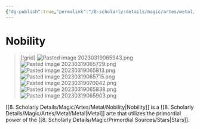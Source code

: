 ```yaml
---
{"dg-publish":true,"permalink":"/8-scholarly-details/magic/artes/metal/nobility/","noteIcon":""}
---
```


# Nobility

>[!grid]
>![Pasted image 20230319065943.png](/img/user/x.%20Assets/Attachments/Pasted%20image%2020230319065943.png)
>![Pasted image 20230319065729.png](/img/user/x.%20Assets/Attachments/Pasted%20image%2020230319065729.png)
>![Pasted image 20230319065813.png](/img/user/x.%20Assets/Attachments/Pasted%20image%2020230319065813.png)
![Pasted image 20230319065715.png](/img/user/x.%20Assets/Attachments/Pasted%20image%2020230319065715.png)
![Pasted image 20230319070042.png](/img/user/x.%20Assets/Attachments/Pasted%20image%2020230319070042.png)
![Pasted image 20230319065838.png](/img/user/x.%20Assets/Attachments/Pasted%20image%2020230319065838.png)
![Pasted image 20230319065903.png](/img/user/x.%20Assets/Attachments/Pasted%20image%2020230319065903.png)

[[8. Scholarly Details/Magic/Artes/Metal/Nobility\|Nobility]] is a [[8. Scholarly Details/Magic/Artes/Metal/Metal\|Metal]] arte that utilizes the primordial power of the [[8. Scholarly Details/Magic/Primordial Sources/Stars\|Stars]].